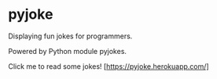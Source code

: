 # pyjoke

Displaying fun jokes for programmers.

Powered by Python module pyjokes.

Click me to read some jokes! [https://pyjoke.herokuapp.com/]
